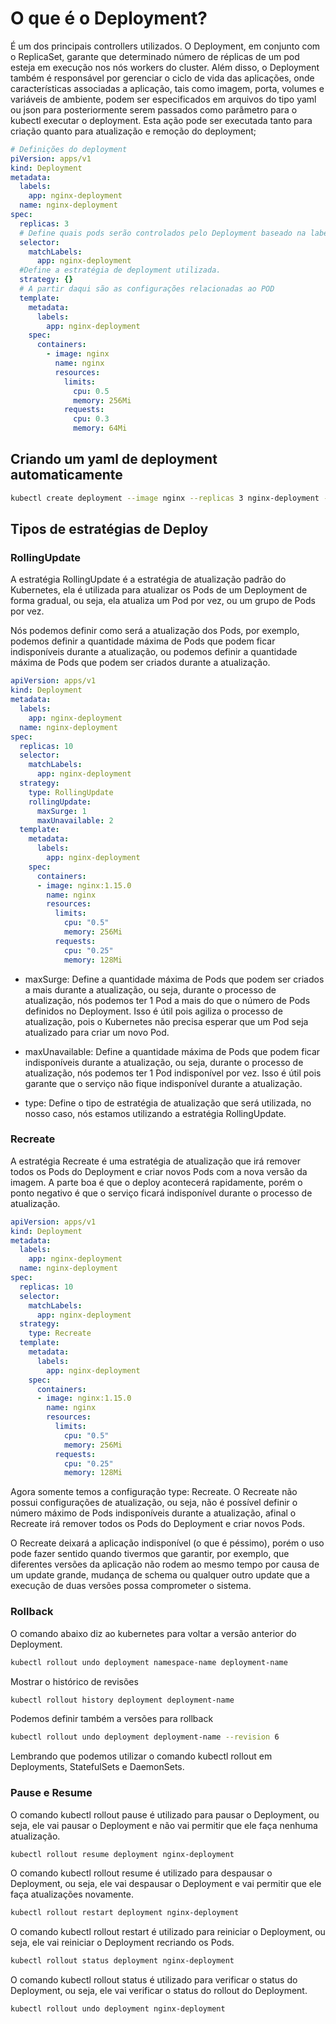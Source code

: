 # O que é o Deployment?

É um dos principais controllers utilizados. O Deployment, em conjunto com o ReplicaSet, garante que determinado número de réplicas de um pod esteja em execução nos nós workers do cluster. Além disso, o Deployment também é responsável por gerenciar o ciclo de vida das aplicações, onde características associadas a aplicação, tais como imagem, porta, volumes e variáveis de ambiente, podem ser especificados em arquivos do tipo yaml ou json para posteriormente serem passados como parâmetro para o kubectl executar o deployment. Esta ação pode ser executada tanto para criação quanto para atualização e remoção do deployment;


```yml
# Definições do deployment
piVersion: apps/v1
kind: Deployment
metadata:
  labels:
    app: nginx-deployment
  name: nginx-deployment
spec:
  replicas: 3
  # Define quais pods serão controlados pelo Deployment baseado na label
  selector:
    matchLabels:
      app: nginx-deployment
  #Define a estratégia de deployment utilizada.
  strategy: {}
  # A partir daqui são as configurações relacionadas ao POD
  template:
    metadata:
      labels:
        app: nginx-deployment
    spec:
      containers:
        - image: nginx
          name: nginx
          resources:
            limits:
              cpu: 0.5
              memory: 256Mi
            requests:
              cpu: 0.3
              memory: 64Mi
```

## Criando um yaml de deployment automaticamente

```bash
kubectl create deployment --image nginx --replicas 3 nginx-deployment --dry-run=client -o yaml > deploy-template.yaml
```

## Tipos de estratégias de Deploy

### RollingUpdate

A estratégia RollingUpdate é a estratégia de atualização padrão do Kubernetes, ela é utilizada para atualizar os Pods de um Deployment de forma gradual, ou seja, ela atualiza um Pod por vez, ou um grupo de Pods por vez.

Nós podemos definir como será a atualização dos Pods, por exemplo, podemos definir a quantidade máxima de Pods que podem ficar indisponíveis durante a atualização, ou podemos definir a quantidade máxima de Pods que podem ser criados durante a atualização.

```yml
apiVersion: apps/v1
kind: Deployment
metadata:
  labels:
    app: nginx-deployment
  name: nginx-deployment
spec:
  replicas: 10
  selector:
    matchLabels:
      app: nginx-deployment
  strategy:
    type: RollingUpdate
    rollingUpdate:
      maxSurge: 1
      maxUnavailable: 2
  template:
    metadata:
      labels:
        app: nginx-deployment
    spec:
      containers:
      - image: nginx:1.15.0
        name: nginx
        resources:
          limits:
            cpu: "0.5"
            memory: 256Mi
          requests:
            cpu: "0.25"
            memory: 128Mi
```

- maxSurge: Define a quantidade máxima de Pods que podem ser criados a mais durante a atualização, ou seja, durante o processo de atualização, nós podemos ter 1 Pod a mais do que o número de Pods definidos no Deployment. Isso é útil pois agiliza o processo de atualização, pois o Kubernetes não precisa esperar que um Pod seja atualizado para criar um novo Pod.

- maxUnavailable: Define a quantidade máxima de Pods que podem ficar indisponíveis durante a atualização, ou seja, durante o processo de atualização, nós podemos ter 1 Pod indisponível por vez. Isso é útil pois garante que o serviço não fique indisponível durante a atualização.

- type: Define o tipo de estratégia de atualização que será utilizada, no nosso caso, nós estamos utilizando a estratégia RollingUpdate.

### Recreate

A estratégia Recreate é uma estratégia de atualização que irá remover todos os Pods do Deployment e criar novos Pods com a nova versão da imagem. A parte boa é que o deploy acontecerá rapidamente, porém o ponto negativo é que o serviço ficará indisponível durante o processo de atualização.

```yml
apiVersion: apps/v1
kind: Deployment
metadata:
  labels:
    app: nginx-deployment
  name: nginx-deployment
spec:
  replicas: 10
  selector:
    matchLabels:
      app: nginx-deployment
  strategy:
    type: Recreate
  template:
    metadata:
      labels:
        app: nginx-deployment
    spec:
      containers:
      - image: nginx:1.15.0
        name: nginx
        resources:
          limits:
            cpu: "0.5"
            memory: 256Mi
          requests:
            cpu: "0.25"
            memory: 128Mi
```

Agora somente temos a configuração type: Recreate. O Recreate não possui configurações de atualização, ou seja, não é possível definir o número máximo de Pods indisponíveis durante a atualização, afinal o Recreate irá remover todos os Pods do Deployment e criar novos Pods.

O Recreate deixará a aplicação indisponível (o que é péssimo), porém o uso pode fazer sentido quando tivermos que garantir, por exemplo, que diferentes versões da aplicação não rodem ao mesmo tempo por causa de um update grande, mudança de schema ou qualquer outro update que a execução de duas versões possa comprometer o sistema.


### Rollback

O comando abaixo diz ao kubernetes para voltar a versão anterior do Deployment.

```bash
kubectl rollout undo deployment namespace-name deployment-name
```

Mostrar o histórico de revisões

```bash
kubectl rollout history deployment deployment-name
```


Podemos definir também a versões para rollback

```bash
kubectl rollout undo deployment deployment-name --revision 6
```

Lembrando que podemos utilizar o comando kubectl rollout em Deployments, StatefulSets e DaemonSets.

### Pause e Resume

O comando kubectl rollout pause é utilizado para pausar o Deployment, ou seja, ele vai pausar o Deployment e não vai permitir que ele faça nenhuma atualização.

```bash
kubectl rollout resume deployment nginx-deployment
```

O comando kubectl rollout resume é utilizado para despausar o Deployment, ou seja, ele vai despausar o Deployment e vai permitir que ele faça atualizações novamente.

```bash
kubectl rollout restart deployment nginx-deployment
```

O comando kubectl rollout restart é utilizado para reiniciar o Deployment, ou seja, ele vai reiniciar o Deployment recriando os Pods.

```bash
kubectl rollout status deployment nginx-deployment
```

O comando kubectl rollout status é utilizado para verificar o status do Deployment, ou seja, ele vai verificar o status do rollout do Deployment.

```bash
kubectl rollout undo deployment nginx-deployment
```
